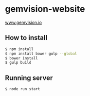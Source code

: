 # gemvision-website
www.gemvision.io

## How to install

```bash
$ npm install
$ npm install bower gulp --global
$ bower install
$ gulp build
```

## Running server

```bash
$ node run start
```
